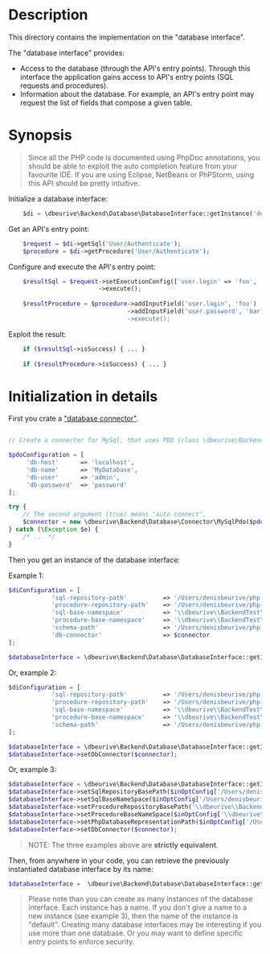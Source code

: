 # Description

This directory contains the implementation on the "database interface".

The "database interface" provides:
 
* Access to the database (through the API's entry points).
  Through this interface the application gains access to API's entry points (SQL requests and procedures).
* Information about the database.
  For example, an API's entry point may request the list of fields that compose a given table.
     
# Synopsis

> Since all the PHP code is documented using PhpDoc annotations, you should be able to exploit the auto completion feature from your favourite IDE.
> If you are using Eclipse, NetBeans or PhPStorm, using this API should be pretty intuitive.

Initialize a database interface:

```php
    $di = \dbeurive\Backend\Database\DatabaseInterface::getInstance('default', $configuration);
```
    
Get an API's entry point:
   
```php
    $request = $di->getSql('User/Authenticate');
    $procedure = $di->getProcedure('User/Authenticate'); 
```

Configure and execute the API's entry point:

```php
    $resultSql = $request->setExecutionConfig(['user.login' => 'foo', 'user.password' => 'bar'])
                         ->execute();
            
    $resultProcedure = $procedure->addInputField('user.login', 'foo')
                                 ->addInputField('user.password', 'bar)
                                 ->execute();
```       

Exploit the result:

```php
    if ($resultSql->isSuccess) { ... }
    
    if ($resultProcedure->isSuccess) { ... }
```

# Initialization in details

First you crate a ["database connector"](https://github.com/dbeurive/backend/tree/master/src/Database/Connector).

```php

// Create a connector for MySql, that uses PDO (class \dbeurive\Backend\Database\Connector\MySqlPdo).

$pdoConfiguration = [
     'db-host'      => 'localhost',
     'db-name'      => 'MyDatabase',
     'db-user'      => 'admin',
     'db-password'  => 'password'
];

try {
    // The second argument (true) means "auto connect".
    $connector = new \dbeurive\Backend\Database\Connector\MySqlPdo($pdoConfiguration, true);
} catch (\Exception $e) {
    /* ... */
}
```
 
Then you get an instance of the database interface:

Example 1:

```php
$diConfiguration = [
            'sql-repository-path'          => '/Users/denisbeurive/php-public/backend/tests/EntryPoints/Brands/MySql/Sqls',
            'procedure-repository-path'    => '/Users/denisbeurive/php-public/backend/tests/EntryPoints/Brands/MySql/Procedures',
            'sql-base-namespace'           => '\\dbeurive\\BackendTest\\EntryPoints\\Brands\\MySql\\Sqls',
            'procedure-base-namespace'     => '\\dbeurive\\BackendTest\\EntryPoints\\Brands\\MySql\\Procedures',
            'schema-path'                  => '/Users/denisbeurive/php-public/backend/tests/cache/mysql_db_schema.php',
            'db-connector'                 => $connector
];

$databaseInterface = \dbeurive\Backend\Database\DatabaseInterface::getInstance('default', $diConfiguration);

```

Or, example 2:

```php
$diConfiguration = [
            'sql-repository-path'          => '/Users/denisbeurive/php-public/backend/tests/EntryPoints/Brands/MySql/Sqls',
            'procedure-repository-path'    => '/Users/denisbeurive/php-public/backend/tests/EntryPoints/Brands/MySql/Procedures',
            'sql-base-namespace'           => '\\dbeurive\\BackendTest\\EntryPoints\\Brands\\MySql\\Sqls',
            'procedure-base-namespace'     => '\\dbeurive\\BackendTest\\EntryPoints\\Brands\\MySql\\Procedures',
            'schema-path'                  => '/Users/denisbeurive/php-public/backend/tests/cache/mysql_db_schema.php'
];

$databaseInterface = \dbeurive\Backend\Database\DatabaseInterface::getInstance('default', $diConfiguration);
$databaseInterface->setDbConnector($connector);
```

Or, example 3:

```php
$databaseInterface = \dbeurive\Backend\Database\DatabaseInterface::getInstance();
$databaseInterface->setSqlRepositoryBasePath($inOptConfig['/Users/denisbeurive/php-public/backend/tests/EntryPoints/Brands/MySql/Sqls');
$databaseInterface->setSqlBaseNameSpace($inOptConfig['/Users/denisbeurive/php-public/backend/tests/EntryPoints/Brands/MySql/Procedures');
$databaseInterface->setProcedureRepositoryBasePath('\\dbeurive\\BackendTest\\EntryPoints\\Brands\\MySql\\Sqls');
$databaseInterface->setProcedureBaseNameSpace($inOptConfig['\\dbeurive\\BackendTest\\EntryPoints\\Brands\\MySql\\Procedures');
$databaseInterface->setPhpDatabaseRepresentationPath($inOptConfig['/Users/denisbeurive/php-public/backend/tests/cache/mysql_db_schema.php');
$databaseInterface->setDbConnector($connector);
```

> NOTE: The three examples above are **strictly equivalent**.

Then, from anywhere in your code, you can retrieve the previously instantiated database interface by its name:

```php
$databaseInterface =  \dbeurive\Backend\Database\DatabaseInterface::getInstance('default');
``` 

> Please note than you can create as many instances of the database interface. Each instance has a name.
> If you don't give a name to a new instance (see example 3), then the name of the instance is "default".
> Creating many database interfaces may be interesting if you use more than one database.
> Or you may want to define specific entry points to enforce security.


